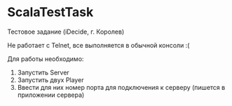 # ScalaTestTask

Тестовое задание (iDecide, г. Королев)

Не работает с Telnet, все выполняется в обычной консоли :(


Для работы необходимо:
1) Запустить Server 
2) Запустить двух Player 
3) Ввести для них номер порта для подключения к серверу (пишется в приложении сервера)

